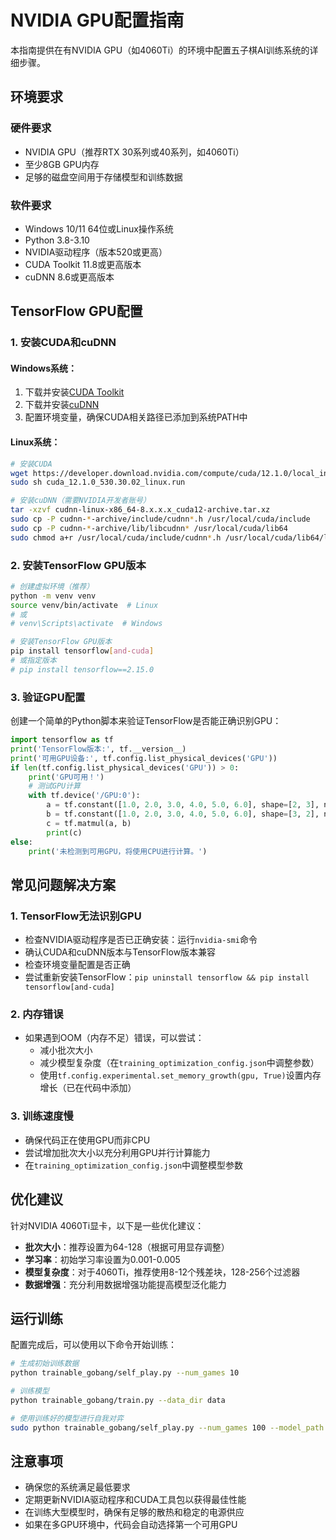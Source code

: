 # NVIDIA GPU配置指南

本指南提供在有NVIDIA GPU（如4060Ti）的环境中配置五子棋AI训练系统的详细步骤。

## 环境要求

### 硬件要求
- NVIDIA GPU（推荐RTX 30系列或40系列，如4060Ti）
- 至少8GB GPU内存
- 足够的磁盘空间用于存储模型和训练数据

### 软件要求
- Windows 10/11 64位或Linux操作系统
- Python 3.8-3.10
- NVIDIA驱动程序（版本520或更高）
- CUDA Toolkit 11.8或更高版本
- cuDNN 8.6或更高版本

## TensorFlow GPU配置

### 1. 安装CUDA和cuDNN

#### Windows系统：
1. 下载并安装[CUDA Toolkit](https://developer.nvidia.com/cuda-downloads)
2. 下载并安装[cuDNN](https://developer.nvidia.com/cudnn)
3. 配置环境变量，确保CUDA相关路径已添加到系统PATH中

#### Linux系统：
```bash
# 安装CUDA
wget https://developer.download.nvidia.com/compute/cuda/12.1.0/local_installers/cuda_12.1.0_530.30.02_linux.run
sudo sh cuda_12.1.0_530.30.02_linux.run

# 安装cuDNN（需要NVIDIA开发者账号）
tar -xzvf cudnn-linux-x86_64-8.x.x.x_cuda12-archive.tar.xz
sudo cp -P cudnn-*-archive/include/cudnn*.h /usr/local/cuda/include
sudo cp -P cudnn-*-archive/lib/libcudnn* /usr/local/cuda/lib64
sudo chmod a+r /usr/local/cuda/include/cudnn*.h /usr/local/cuda/lib64/libcudnn*
```

### 2. 安装TensorFlow GPU版本

```bash
# 创建虚拟环境（推荐）
python -m venv venv
source venv/bin/activate  # Linux
# 或 
# venv\Scripts\activate  # Windows

# 安装TensorFlow GPU版本
pip install tensorflow[and-cuda]
# 或指定版本
# pip install tensorflow==2.15.0
```

### 3. 验证GPU配置

创建一个简单的Python脚本来验证TensorFlow是否能正确识别GPU：

```python
import tensorflow as tf
print('TensorFlow版本:', tf.__version__)
print('可用GPU设备:', tf.config.list_physical_devices('GPU'))
if len(tf.config.list_physical_devices('GPU')) > 0:
    print('GPU可用！')
    # 测试GPU计算
    with tf.device('/GPU:0'):
        a = tf.constant([1.0, 2.0, 3.0, 4.0, 5.0, 6.0], shape=[2, 3], name='a')
        b = tf.constant([1.0, 2.0, 3.0, 4.0, 5.0, 6.0], shape=[3, 2], name='b')
        c = tf.matmul(a, b)
        print(c)
else:
    print('未检测到可用GPU，将使用CPU进行计算。')
```

## 常见问题解决方案

### 1. TensorFlow无法识别GPU

- 检查NVIDIA驱动程序是否已正确安装：运行`nvidia-smi`命令
- 确认CUDA和cuDNN版本与TensorFlow版本兼容
- 检查环境变量配置是否正确
- 尝试重新安装TensorFlow：`pip uninstall tensorflow && pip install tensorflow[and-cuda]`

### 2. 内存错误

- 如果遇到OOM（内存不足）错误，可以尝试：
  - 减小批次大小
  - 减少模型复杂度（在`training_optimization_config.json`中调整参数）
  - 使用`tf.config.experimental.set_memory_growth(gpu, True)`设置内存增长（已在代码中添加）

### 3. 训练速度慢

- 确保代码正在使用GPU而非CPU
- 尝试增加批次大小以充分利用GPU并行计算能力
- 在`training_optimization_config.json`中调整模型参数

## 优化建议

针对NVIDIA 4060Ti显卡，以下是一些优化建议：

- **批次大小**：推荐设置为64-128（根据可用显存调整）
- **学习率**：初始学习率设置为0.001-0.005
- **模型复杂度**：对于4060Ti，推荐使用8-12个残差块，128-256个过滤器
- **数据增强**：充分利用数据增强功能提高模型泛化能力

## 运行训练

配置完成后，可以使用以下命令开始训练：

```bash
# 生成初始训练数据
python trainable_gobang/self_play.py --num_games 10

# 训练模型
python trainable_gobang/train.py --data_dir data

# 使用训练好的模型进行自我对弈
sudo python trainable_gobang/self_play.py --num_games 100 --model_path models/best_model.h5
```

## 注意事项

- 确保您的系统满足最低要求
- 定期更新NVIDIA驱动程序和CUDA工具包以获得最佳性能
- 在训练大型模型时，确保有足够的散热和稳定的电源供应
- 如果在多GPU环境中，代码会自动选择第一个可用GPU